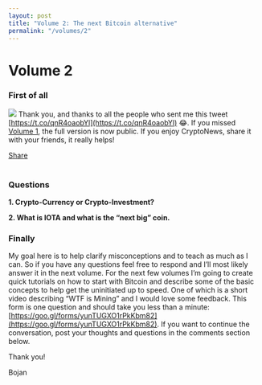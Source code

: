 ```yaml
---
layout: post
title: "Volume 2: The next Bitcoin alternative"
permalink: "/volumes/2"
---
```

# Volume 2

### First of all
![](https://i.imgur.com/xhAAg4c.png)
Thank you, and thanks to all the people who sent me this tweet [https://t.co/qnR4oaobYl](https://t.co/qnR4oaobYl) 😂. If you missed [Volume 1](https://readcryptonews.com/volumes/1), the full version is now public. If you enjoy CryptoNews, share it with your friends, it really helps!

<div class="fb-share-button" data-href="https://readcryptonews.com" data-layout="button" data-size="large" data-mobile-iframe="true"><a class="fb-xfbml-parse-ignore" target="\_blank" href="https://www.facebook.com/sharer/sharer.php?u=https%3A%2F%2Freadcryptonews.com%2F&amp;src=sdkpreparse">Share</a></div>
<br />

### Questions
**1. Crypto-Currency or Crypto-Investment?**

**2. What is IOTA and what is the “next big” coin.**

### Finally
My goal here is to help clarify misconceptions and to teach as much as I can. So if you have any questions feel free to respond and I’ll most likely answer it in the next volume. For the next few volumes I’m going to create quick tutorials on how to start with Bitcoin and describe some of the basic concepts to help get the uninitiated up to speed. One of which is a short video describing “WTF is Mining” and I would love some feedback. This form is one question and should take you less than a minute: [https://goo.gl/forms/yunTUGXO1rPkKbm82](https://goo.gl/forms/yunTUGXO1rPkKbm82). If you want to continue the conversation, post your thoughts and questions in the comments section below.

Thank you!

Bojan
